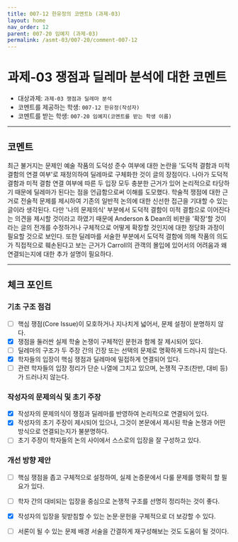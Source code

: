 ```yaml
---
title: 007-12 한유정의 코멘트b (과제-03) 
layout: home
nav_order: 12
parent: 007-20 임예지 (과제-03)
permalink: /asmt-03/007-20/comment-007-12
---
```


# 과제-03 쟁점과 딜레마 분석에 대한 코멘트

- 대상과제: `과제-03 쟁점과 딜레마 분석`
- 코멘트를 제공하는 학생: `007-12 한유정(작성자)` 
- 코멘트를 받는 학생: `007-20 임예지(코멘트를 받는 학생 이름)` 

---

## 코멘트

최근 불거지는 문제인 예술 작품의 도덕성 준수 여부에 대한 논란을 '도덕적 결함과 미적 결함의 연결 여부'로 재정의하여 딜레마로 구체화한 것이 글의 장점이다. 나아가 도덕적 결함과 미적 결함 연결 여부에 따른 두 입장 모두 충분한 근거가 있어 논리적으로 타당하기 때문에 딜레마가 된다는 점을 언급함으로써 이해를 도모했다. 학술적 쟁점에 대한 근거로 전술적 문제를 제시하여 기존의 일반적 논의에 대한 신선한 접근을 기대할 수 있는 글이라 생각된다. 다만 '나의 문제의식' 부분에서 도덕적 결함이 미적 결함으로 이어진다는 의견을 제시할 것이라고 하였기 때문에 Anderson & Dean의 비판을 '확장'할 것이라는 글의 전개를 수정하거나 구체적으로 어떻게 확장할 것인지에 대한 정당화 과정이 필요할 것으로 보인다. 또한 딜레마를 서술한 부분에서 도덕적 결함에 의해 작품의 의도가 직접적으로 훼손된다고 보는 근거가 Carroll의 관객의 몰입에 있어서의 어려움과 왜 연결되는지에 대한 추가 설명이 필요하다.  
 
---

## 체크 포인트

### **기초 구조 점검**
- [ ] 핵심 쟁점(Core Issue)이 모호하거나 지나치게 넓어서, 문제 설정이 분명하지 않다.
- [x] 쟁점을 둘러싼 실제 학술 논쟁이 구체적인 문헌과 함께 잘 제시되어 있다.
- [ ] 딜레마의 구조가 두 주장 간의 긴장 또는 선택의 문제로 명확하게 드러나지 않는다.
- [x] 학자들의 입장이 핵심 쟁점과 딜레마에 밀접하게 연결되어 있다.
- [ ] 관련 학자들의 입장 정리가 단순 나열에 그치고 있으며, 논쟁적 구조(찬반, 대비 등)가 드러나지 않는다.

### **작성자의 문제의식 및 초기 주장**
- [x] 작성자의 문제의식이 쟁점과 딜레마를 반영하여 논리적으로 연결되어 있다.
- [x] 작성자의 초기 주장이 제시되어 있으나, 그것이 본문에서 제시된 학술 논쟁과 어떤 방식으로 연결되는지가 불분명하다.
- [ ] 초기 주장이 학자들의 논의 사이에서 스스로의 입장을 잘 구성하고 있다.

### **개선 방향 제안**
- [ ] 핵심 쟁점을 좁고 구체적으로 설정하여, 실제 논증문에서 다룰 문제를 명확히 할 필요가 있다.
- [ ] 학자 간의 대비되는 입장을 중심으로 논쟁적 구조를 선명히 정리하는 것이 좋다.
- [x] 작성자의 입장을 뒷받침할 수 있는 논문·문헌을 구체적으로 더 보강할 수 있다.
- [ ] 서론이 될 수 있는 문제 배경 서술을 간결하게 재구성해보는 것도 도움이 될 것이다.


